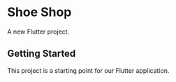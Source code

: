 # Shoe Shop

A new Flutter project.

## Getting Started

This project is a starting point for our Flutter application.


